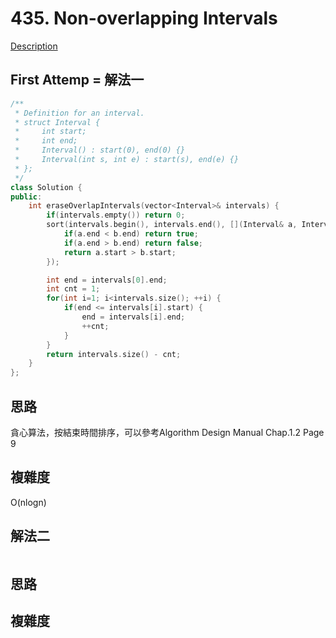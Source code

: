 # 435. Non-overlapping Intervals 

[Description](https://leetcode.com/problems/non-overlapping-intervals/description/)

## First Attemp = 解法一
```C++
/**
 * Definition for an interval.
 * struct Interval {
 *     int start;
 *     int end;
 *     Interval() : start(0), end(0) {}
 *     Interval(int s, int e) : start(s), end(e) {}
 * };
 */
class Solution {
public:
    int eraseOverlapIntervals(vector<Interval>& intervals) {
        if(intervals.empty()) return 0;
        sort(intervals.begin(), intervals.end(), [](Interval& a, Interval& b){
            if(a.end < b.end) return true;
            if(a.end > b.end) return false;
            return a.start > b.start;
        });

        int end = intervals[0].end;
        int cnt = 1;
        for(int i=1; i<intervals.size(); ++i) {
            if(end <= intervals[i].start) {
                end = intervals[i].end;
                ++cnt;
            }
        }
        return intervals.size() - cnt;
    }
};
```

## 思路
貪心算法，按結束時間排序，可以參考Algorithm Design Manual Chap.1.2 Page 9

## 複雜度
O(nlogn)

## 解法二
```C++
```
## 思路

## 複雜度